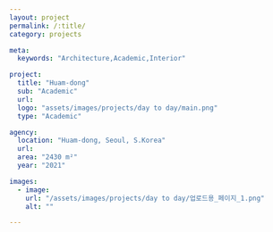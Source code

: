 ```yaml
---
layout: project
permalink: /:title/
category: projects

meta:
  keywords: "Architecture,Academic,Interior"

project:
  title: "Huam-dong"
  sub: "Academic"
  url: 
  logo: "assets/images/projects/day to day/main.png"
  type: "Academic"

agency:
  location: "Huam-dong, Seoul, S.Korea"
  url: 
  area: "2430 m²"
  year: "2021"

images:
  - image:
    url: "/assets/images/projects/day to day/업로드용_페이지_1.png"
    alt: ""

---
```

